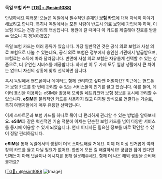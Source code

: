 **독일 보험 카드 [[TG💪+ @esim1088](https://t.me/s/esim1088)]**

안녕하세요 여러분! 오늘은 독일에서 필수적인 존재인 **보험 카드**에 대해 자세히 이야기해보려고 합니다. 특히나 독일에서는 모든 사람이 반드시 의료 보험에 가입해야 하며, 이 보험 카드는 건강 관리의 핵심입니다. 병원에 갈 때마다 이 카드를 제출해야 진료를 받을 수 있으니 꼭 챙겨야겠죠? 

독일 보험 카드는 여러 종류가 있습니다. 가장 일반적인 것은 공식 의료 보험과 사설 의료 보험으로 나눌 수 있는데요, 공식 의료 보험은 정부에서 승인한 기관에서 발급받으며, 보험료는 소득에 따라 달라집니다. 반면에 사설 의료 보험은 자유롭게 선택할 수 있는 상품으로, 더 유연한 서비스를 제공합니다. 하지만 이 두 가지 모두 일상 생활에서 큰 차이는 없으니 자신의 상황에 맞춰 선택하면 됩니다.

혹시 독일에서 핸드폰이나 데이터도 함께 관리하고 싶다면 어떨까요? 최근에는 핸드폰과 보험 카드를 한 번에 관리할 수 있는 서비스들이 인기를 끌고 있습니다. 예를 들어, 데이터 통신을 이용하는 eSIM을 활용해 모바일 네트워크와 보험 정보를 동시에 관리할 수 있습니다. **eSIM**은 물리적인 카드를 사용하지 않고 디지털 방식으로 연결되는 기술로, 특히 여행자들에게 매우 유용한 선택입니다.

이제 스마트폰과 보험 카드를 하나로 묶어 더 편리하게 관리할 수 있는 방법을 알아보세요. **eSIM**과 같은 혁신적인 기술 덕분에 이제는 단순한 보험 카드를 넘어 다양한 서비스를 동시에 이용할 수 있게 되었습니다. 언제 어디서든 필요한 정보를 바로 확인할 수 있어 정말 편리하답니다.

**eSIM**을 통해 독일에서의 생활이 더욱 스마트해질 거예요. 이제 더 이상 번거롭게 여러 장의 카드를 들고 다닐 필요가 없어요. 한번에 모든 걸 해결하세요! 궁금한 점이 있다면 언제든지 아래 댓글이나 메시지를 통해 질문해주세요. 함께 더 나은 해외 생활을 준비해볼까요?

[[TG💪+ @esim1088](https://t.me/s/esim1088) ![Image](https://i.postimg.cc/Y0z9fWf4/image.png)]